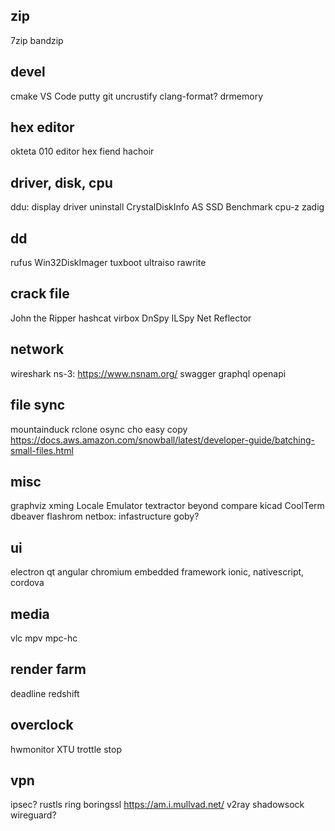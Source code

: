 ## zip

7zip
bandzip

## devel

cmake
VS Code
putty
git
uncrustify clang-format?
drmemory

## hex editor

okteta
010 editor
hex fiend
hachoir

## driver, disk, cpu

ddu: display driver uninstall
CrystalDiskInfo
AS SSD Benchmark
cpu-z
zadig

## dd

rufus
Win32DiskImager
tuxboot
ultraiso
rawrite

## crack file

John the Ripper
hashcat
virbox
DnSpy
ILSpy
Net Reflector

## network

wireshark
ns-3: https://www.nsnam.org/
swagger
graphql
openapi

## file sync

mountainduck
rclone
osync
cho easy copy
https://docs.aws.amazon.com/snowball/latest/developer-guide/batching-small-files.html

## misc

graphviz
xming
Locale Emulator
textractor
beyond compare
kicad
CoolTerm
dbeaver
flashrom
netbox: infastructure 
goby?

## ui

electron
qt
angular
chromium embedded framework
ionic, nativescript, cordova

## media

vlc
mpv
mpc-hc

## render farm

deadline
redshift

## overclock

hwmonitor
XTU
trottle stop

## vpn

ipsec?
rustls
ring
boringssl
https://am.i.mullvad.net/
v2ray
shadowsock
wireguard?
